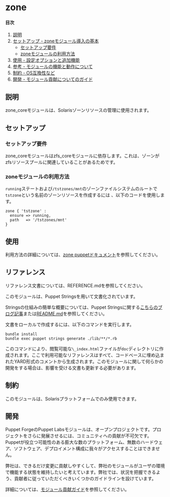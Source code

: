 # zone

#### 目次

1. [説明](#description)
2. [セットアップ - zoneモジュール導入の基本](#setup)
    * [セットアップ要件](#setup-requirements)
    * [zoneモジュールの利用方法](#beginning-with-zone)
3. [使用 - 設定オプションと追加機能](#usage)
4. [参考 - モジュールの機能と動作について](#reference)
5. [制約 - OS互換性など](#limitations)
6. [開発 - モジュール貢献についてのガイド](#development)

<a id="description"></a>
## 説明

zone_coreモジュールは、Solarisゾーンリソースの管理に使用されます。

<a id="setup"></a>
## セットアップ

<a id="setup-requirements"></a>
### セットアップ要件

zone_coreモジュールはzfs_coreモジュールに依存します。これは、ゾーンがzfsリソースプールに関連していることがあるためです。

<a id="beginning-with-zone"></a>
### zoneモジュールの利用方法

`running`ステートおよび`/tstzones/mnt`のゾーンファイルシステムのルートで`tstzone`という名前のゾーンリソースを作成するには 、以下のコードを使用します。

```
zone { 'tstzone' :
  ensure => running,
  path   => '/tstzones/mnt'
}
```

<a id="usage"></a>
## 使用

利用方法の詳細については、[zone puppetドキュメント](https://puppet.com/docs/puppet/latest/types/zone.html)を参照してください。

<a id="reference"></a>
## リファレンス

リファレンス文書については、REFERENCE.mdを参照してください。

このモジュールは、Puppet Stringsを用いて文書化されています。

Stringsの仕組みの簡単な概要については、Puppet Stringsに関する[こちらのブログ記事](https://puppet.com/blog/using-puppet-strings-generate-great-documentation-puppet-modules)または[README.md](https://github.com/puppetlabs/puppet-strings/blob/master/README.md)を参照してください。

文書をローカルで作成するには、以下のコマンドを実行します。

```
bundle install
bundle exec puppet strings generate ./lib/**/*.rb
```

このコマンドにより、閲覧可能な`\_index.html`ファイルが`doc`ディレクトリに作成されます。ここで利用可能なリファレンスはすべて、コードベースに埋め込まれたYARD形式のコメントから生成されます。このモジュールに関して何らかの開発をする場合は、影響を受ける文書も更新する必要があります。

<a id="limitations"></a>
## 制約

このモジュールは、Solarisプラットフォームでのみ使用できます。

<a id="development"></a>
## 開発

Puppet ForgeのPuppet Labsモジュールは、オープンプロジェクトです。プロジェクトをさらに発展させるには、コミュニティへの貢献が不可欠です。Puppetが役立つ可能性のある膨大な数のプラットフォーム、無数のハードウェア、ソフトウェア、デプロイメント構成に我々がアクセスすることはできません。

弊社は、できるだけ変更に貢献しやすくして、弊社のモジュールがユーザの環境で機能する状態を維持したいと考えています。弊社では、状況を把握できるよう、貢献者に従っていただくべきいくつかのガイドラインを設けています。

詳細については、[モジュール貢献ガイド](https://docs.puppetlabs.com/forge/contributing.html)を参照してください。
